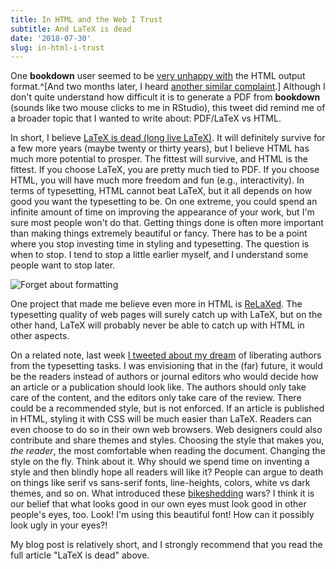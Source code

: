 ```yaml
---
title: In HTML and the Web I Trust
subtitle: And LaTeX is dead
date: '2018-07-30'
slug: in-html-i-trust
---
```


One **bookdown** user seemed to be [very unhappy](https://twitter.com/conjja/status/1023621901602770944)[ with](https://i.imgur.com/5RqREyv.png) the HTML output format.^[And two months later, I heard [another similar complaint](https://twitter.com/dan_p_simpson/status/1040689040419368960).] Although I don't quite understand how difficult it is to generate a PDF from **bookdown** (sounds like two mouse clicks to me in RStudio), this tweet did remind me of a broader topic that I wanted to write about: PDF/LaTeX vs HTML.

In short, I believe [LaTeX is dead (long live LaTeX)](https://www.authorea.com/users/5713/articles/19359). It will definitely survive for a few more years (maybe twenty or thirty years), but I believe HTML has much more potential to prosper. The fittest will survive, and HTML is the fittest. If you choose LaTeX, you are pretty much tied to PDF. If you choose HTML, you will have much more freedom and fun (e.g., interactivity). In terms of typesetting, HTML cannot beat LaTeX, but it all depends on how good you want the typesetting to be. On one extreme, you could spend an infinite amount of time on improving the appearance of your work, but I'm sure most people won't do that. Getting things done is often more important than making things extremely beautiful or fancy. There has to be a point where you stop investing time in styling and typesetting. The question is when to stop. I tend to stop a little earlier myself, and I understand some people want to stop later.

![Forget about formatting](https://slides.yihui.org/gif/flip-table.jpg)

One project that made me believe even more in HTML is [ReLaXed](https://github.com/RelaxedJS/ReLaXed). The typesetting quality of web pages will surely catch up with LaTeX, but on the other hand, LaTeX will probably never be able to catch up with HTML in other aspects.

On a related note, last week [I tweeted about my dream](https://twitter.com/xieyihui/status/1022873179532996609) of liberating authors from the typesetting tasks. I was envisioning that in the (far) future, it would be the readers instead of authors or journal editors who would decide how an article or a publication should look like. The authors should only take care of the content, and the editors only take care of the review. There could be a recommended style, but is not enforced. If an article is published in HTML, styling it with CSS will be much easier than LaTeX. Readers can even choose to do so in their own web browsers. Web designers could also contribute and share themes and styles. Choosing the style that makes you, _the reader_, the most comfortable when reading the document. Changing the style on the fly. Think about it. Why should we spend time on inventing a style and then blindly hope all readers will like it? People can argue to death on things like serif vs sans-serif fonts, line-heights, colors, white vs dark themes, and so on. What introduced these [bikeshedding](https://en.wikipedia.org/wiki/Law_of_triviality) wars? I think it is our belief that what looks good in our own eyes must look good in other people's eyes, too. Look! I'm using this beautiful font! How can it possibly look ugly in your eyes?!

My blog post is relatively short, and I strongly recommend that you read the full article "LaTeX is dead" above.
